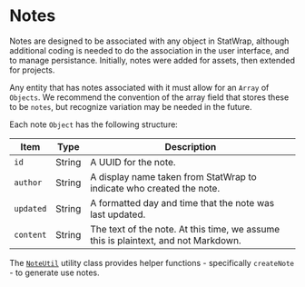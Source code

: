 # Notes

Notes are designed to be associated with any object in StatWrap, although additional coding is needed to do the association in the user interface, and to manage persistance. Initially, notes were added for assets, then extended for projects.

Any entity that has notes associated with it must allow for an `Array` of `Objects`. We recommend the convention of the array field that stores these to be `notes`, but recognize variation may be needed in the future.

Each note `Object` has the following structure:

| Item      | Type   | Description                                                                        |
| --------- | ------ | ---------------------------------------------------------------------------------- |
| `id`      | String | A UUID for the note.                                                               |
| `author`  | String | A display name taken from StatWrap to indicate who created the note.               |
| `updated` | String | A formatted day and time that the note was last updated.                           |
| `content` | String | The text of the note. At this time, we assume this is plaintext, and not Markdown. |

The [`NoteUtil`](../app/utils/note.js) utility class provides helper functions - specifically `createNote` - to generate use notes.
